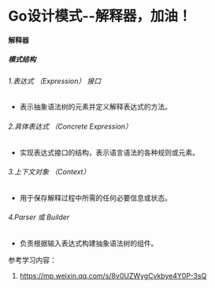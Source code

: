 # Go设计模式--解释器，加油！

#### 解释器
##### 模式结构
###### 1.表达式 （Expression） 接口
+ 表示抽象语法树的元素并定义解释表达式的方法。
###### 2.具体表达式 （Concrete Expression）
+ 实现表达式接口的结构，表示语言语法的各种规则或元素。
###### 3.上下文对象 （Context）
+ 用于保存解释过程中所需的任何必要信息或状态。
###### 4.Parser 或 Builder
+ 负责根据输入表达式构建抽象语法树的组件。

参考学习内容：
1. https://mp.weixin.qq.com/s/8v0UZWygCvkbye4Y0P-3sQ